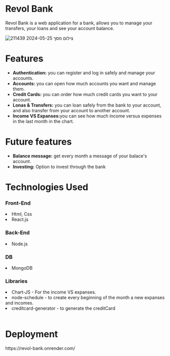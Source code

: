 <h1>Revol Bank</h1>
<p>Revol Bank is a web application for a bank, allows you to manage your transfers, your loans and see your account balance. </p>

![צילום מסך 2024-05-25 211439](https://github.com/yizak223/RevolBank/assets/139069183/f98fc86e-c082-4509-a8f6-d85e71f43014)
<h1>Features</h1>
<ul>
  <li><b>Authentication:</b> you can register and log in safely and manage your accounts.</li>
  <li><b>Accounts:</b> you can open how much accounts you want and manage them.</li>
  <li><b>Credit Cards:</b> you can order how much credit cards you want to your account.</li>
  <li><b>Lonas & Transfers:</b> you can loan safely from the bank to your account, and also transfer from your account to another account.</li>
  <li><b>Income VS Expanses:</b>you can see how much income versus expenses in the last month in the chart. </li>
</ul>

<h1>Future features</h1>
<ul>
  <li><b>Balance message:</b> get every month a message of your balace's account.</li>
  <li><b>Investing:</b> Option to invest through the bank</li>
</ul>

<h1>Technologies Used</h1>
  <h3>Front-End</h3>
    <li>Html, Css</li>
    <li>React.js</li>
  <h3>Back-End </h3>
    <li>Node.js</li>
    <h3>DB</h3>
    <li>MongoDB</li>
  <h3>Libraries</h3>
    <li>Chart-JS - For the income VS expanses.</li>
    <li>node-schedule - to create every beginning of the month a new expanses and incomes.</li>
    <li>creditcard-generator - to generate the creditCard</li><br>
    <h1>Deployment</h1>
    <p>https://revol-bank.onrender.com/</p>
    
    
